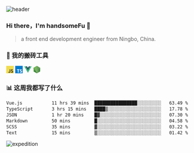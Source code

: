 ![header](https://raw.githubusercontent.com/fzq1998/fzq1998/master/header.png)

### Hi there，I'm handsomeFu 👋

> a front end development engineer from Ningbo, China.

### 🔧 我的搬砖工具
<code><img height="20" src="https://raw.githubusercontent.com/github/explore/80688e429a7d4ef2fca1e82350fe8e3517d3494d/topics/javascript/javascript.png" alt="javascript"></code>
<code><img height="20" src="https://raw.githubusercontent.com/github/explore/80688e429a7d4ef2fca1e82350fe8e3517d3494d/topics/typescript/typescript.png" alt="typescript"></code>
<code><img height="20" src="https://raw.githubusercontent.com/github/explore/80688e429a7d4ef2fca1e82350fe8e3517d3494d/topics/vue/vue.png" alt="vue"></code>
<code><img height="20" src="https://raw.githubusercontent.com/github/explore/80688e429a7d4ef2fca1e82350fe8e3517d3494d/topics/nodejs/nodejs.png" alt="nodejs"></code>



### 📊 这周我都写了什么
<!--START_SECTION:waka-->

```text
Vue.js           11 hrs 39 mins  ████████████████░░░░░░░░░   63.49 %
TypeScript       3 hrs 15 mins   ████▒░░░░░░░░░░░░░░░░░░░░   17.78 %
JSON             1 hr 20 mins    █▓░░░░░░░░░░░░░░░░░░░░░░░   07.30 %
Markdown         50 mins         █░░░░░░░░░░░░░░░░░░░░░░░░   04.58 %
SCSS             35 mins         ▓░░░░░░░░░░░░░░░░░░░░░░░░   03.22 %
Text             15 mins         ▒░░░░░░░░░░░░░░░░░░░░░░░░   01.42 %
```

<!--END_SECTION:waka-->


![expedition](https://raw.githubusercontent.com/fzq1998/fzq1998/master/expedition.gif)


